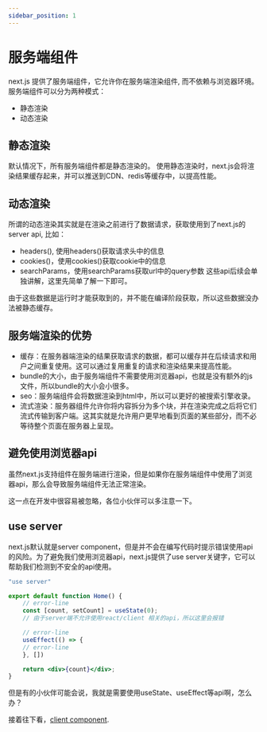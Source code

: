```yaml
---
sidebar_position: 1
---
```


# 服务端组件
next.js 提供了服务端组件，它允许你在服务端渲染组件, 而不依赖与浏览器环境。服务端组件可以分为两种模式：
- 静态渲染
- 动态渲染


## 静态渲染
默认情况下，所有服务端组件都是静态渲染的。
使用静态渲染时，next.js会将渲染结果缓存起来，并可以推送到CDN、redis等缓存中，以提高性能。


## 动态渲染
所谓的动态渲染其实就是在渲染之前进行了数据请求，获取使用到了next.js的server api, 比如：
- headers(), 使用headers()获取请求头中的信息
- cookies()，使用cookies()获取cookie中的信息
- searchParams，使用searchParams获取url中的query参数
这些api后续会单独讲解，这里先简单了解一下即可。

由于这些数据是运行时才能获取到的，并不能在编译阶段获取，所以这些数据没办法被静态缓存。


## 服务端渲染的优势
- 缓存：在服务器端渲染的结果获取请求的数据，都可以缓存并在后续请求和用户之间重复使用。这可以通过复用重复的请求和渲染结果来提高性能。
- bundle的大小，由于服务端组件不需要使用浏览器api，也就是没有额外的js文件，所以bundle的大小会小很多。
- seo：服务端组件会将数据渲染到html中，所以可以更好的被搜索引擎收录。
- 流式渲染：服务器组件允许你将内容拆分为多个块，并在渲染完成之后将它们流式传输到客户端。这其实就是允许用户更早地看到页面的某些部分，而不必等待整个页面在服务器上呈现。


## 避免使用浏览器api
虽然next.js支持组件在服务端进行渲染，但是如果你在服务端组件中使用了浏览器api，那么会导致服务端组件无法正常渲染。

这一点在开发中很容易被忽略，各位小伙伴可以多注意一下。


## use server
next.js默认就是server component，但是并不会在编写代码时提示错误使用api的风险。为了避免我们使用浏览器api，next.js提供了use server关键字，它可以帮助我们检测到不安全的api使用。
```jsx
"use server"

export default function Home() {
    // error-line
    const [count, setCount] = useState(0);
    // 由于server端不允许使用react/client 相关的api，所以这里会报错

    // error-line
    useEffect(() => {
    // error-line
    }, [])

    return <div>{count}</div>;
}
```
但是有的小伙伴可能会说，我就是需要使用useState、useEffect等api啊，怎么办？

接着往下看，[client component](./client-component).